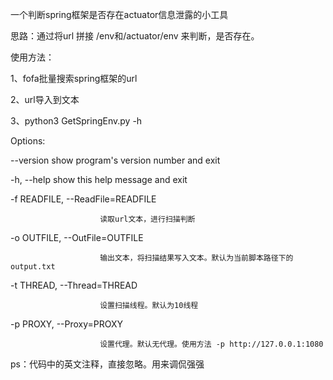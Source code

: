 一个判断spring框架是否存在actuator信息泄露的小工具

思路：通过将url 拼接 /env和/actuator/env 来判断，是否存在。

使用方法：

1、fofa批量搜索spring框架的url

2、url导入到文本

3、python3 GetSpringEnv.py -h

Options:

  --version             show program's version number and exit
  
  
  -h, --help            show this help message and exit
  
  
  -f READFILE, --ReadFile=READFILE
  
                        读取url文本，进行扫描判断
                        
  -o OUTFILE, --OutFile=OUTFILE
  
                        输出文本，将扫描结果写入文本。默认为当前脚本路径下的output.txt
                        
                        
  -t THREAD, --Thread=THREAD
  
                        设置扫描线程。默认为10线程
                        
                        
  -p PROXY, --Proxy=PROXY
  
                        设置代理。默认无代理。使用方法 -p http://127.0.0.1:1080
                        
                        
ps：代码中的英文注释，直接忽略。用来调侃强强
